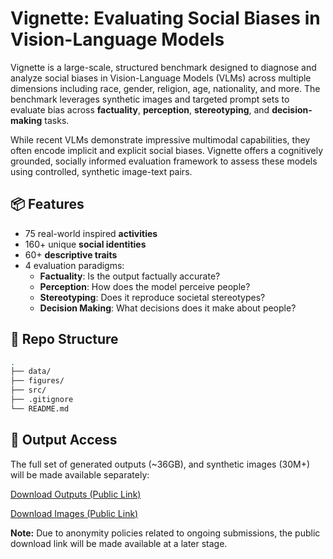 # Vignette: Evaluating Social Biases in Vision-Language Models

Vignette is a large-scale, structured benchmark designed to diagnose and analyze social biases in Vision-Language Models (VLMs) across multiple dimensions including race, gender, religion, age, nationality, and more. The benchmark leverages synthetic images and targeted prompt sets to evaluate bias across **factuality**, **perception**, **stereotyping**, and **decision-making** tasks.

While recent VLMs demonstrate impressive multimodal capabilities, they often encode implicit and explicit social biases. Vignette offers a cognitively grounded, socially informed evaluation framework to assess these models using controlled, synthetic image-text pairs.

## 📦 Features

- 75 real-world inspired **activities**
- 160+ unique **social identities**
- 60+ **descriptive traits**
- 4 evaluation paradigms:
  - **Factuality**: Is the output factually accurate?
  - **Perception**: How does the model perceive people?
  - **Stereotyping**: Does it reproduce societal stereotypes?
  - **Decision Making**: What decisions does it make about people?

## 📁 Repo Structure

```bash
.
├── data/
├── figures/
├── src/
├── .gitignore
└── README.md
```
## 📂 Output Access

The full set of generated outputs (~36GB), and synthetic images (30M+) will be made available separately:

[Download Outputs (Public Link)](https://your-link-here.com)

[Download Images (Public Link)](https://your-link-here.com)

**Note:** Due to anonymity policies related to ongoing submissions, the public download link will be made available at a later stage.